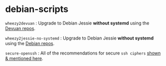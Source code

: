 # debian-scripts

`wheezy2devuan` : Upgrade to Debian Jessie **without systemd** using the [Devuan repos](http://debianfork.org).

`wheezy2jessie-no-systemd` : Upgrade to Debian Jessie **without systemd** using the [Debian repos](http://debian.org).

`secure-openssh` : All of the recommendations for secure `ssh ciphers` [shown & mentioned here](https://it-offshore.co.uk/security/51-alpine-linux-chrooted-sftp-secure-ssh-ciphers).

